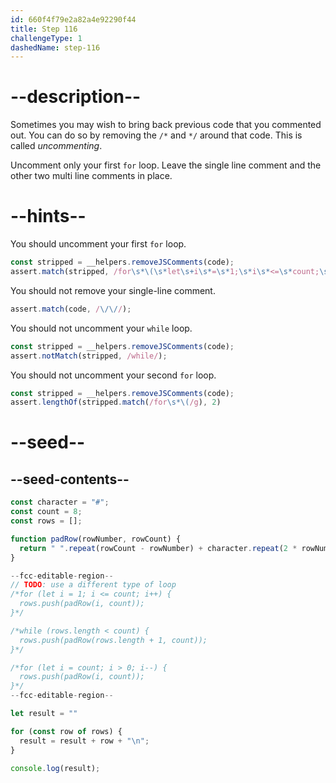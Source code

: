 ```yaml
---
id: 660f4f79e2a82a4e92290f44
title: Step 116
challengeType: 1
dashedName: step-116
---
```


# --description--

Sometimes you may wish to bring back previous code that you commented out. You can do so by removing the `/*` and `*/` around that code. This is called <dfn>uncommenting</dfn>.

Uncomment only your first `for` loop. Leave the single line comment and the other two multi line comments in place.

# --hints--

You should uncomment your first `for` loop.

```js
const stripped = __helpers.removeJSComments(code);
assert.match(stripped, /for\s*\(\s*let\s+i\s*=\s*1;\s*i\s*<=\s*count;\s*i\+\+\s*\)/)
```

You should not remove your single-line comment.

```js
assert.match(code, /\/\//);
```

You should not uncomment your `while` loop.

```js
const stripped = __helpers.removeJSComments(code);
assert.notMatch(stripped, /while/);
```

You should not uncomment your second `for` loop.

```js
const stripped = __helpers.removeJSComments(code);
assert.lengthOf(stripped.match(/for\s*\(/g), 2)
```

# --seed--

## --seed-contents--

```js
const character = "#";
const count = 8;
const rows = [];

function padRow(rowNumber, rowCount) {
  return " ".repeat(rowCount - rowNumber) + character.repeat(2 * rowNumber - 1) + " ".repeat(rowCount - rowNumber);
}

--fcc-editable-region--
// TODO: use a different type of loop
/*for (let i = 1; i <= count; i++) {
  rows.push(padRow(i, count));
}*/

/*while (rows.length < count) {
  rows.push(padRow(rows.length + 1, count));
}*/

/*for (let i = count; i > 0; i--) {
  rows.push(padRow(i, count));
}*/
--fcc-editable-region--

let result = ""

for (const row of rows) {
  result = result + row + "\n";
}

console.log(result);
```
